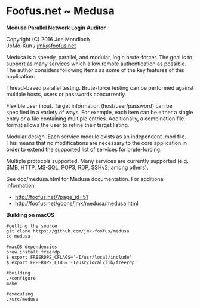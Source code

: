 # Foofus.net ~ Medusa

**Medusa Parallel Network Login Auditor**

Copyright (C) 2016 Joe Mondloch<br />
JoMo-Kun / jmk@foofus.net

Medusa is a speedy, parallel, and modular, login brute-forcer. The goal is to support as many services which allow remote authentication as possible. The author considers following items as some of the key features of this application:

Thread-based parallel testing. Brute-force testing can be performed against multiple hosts, users or passwords concurrently.

Flexible user input. Target information (host/user/password) can be specified in a variety of ways. For example, each item can be either a single entry or a file containing multiple entries. Additionally, a combination file format allows the user to refine their target listing.

Modular design. Each service module exists as an independent .mod file. This means that no modifications are necessary to the core application in order to extend the supported list of services for brute-forcing.

Multiple protocols supported. Many services are currently supported (e.g. SMB, HTTP, MS-SQL, POP3, RDP, SSHv2, among others).

See doc/medusa.html for Medusa documentation. For additional information:
- http://foofus.net/?page_id=51
- http://foofus.net/goons/jmk/medusa/medusa.html

**Building on macOS**

```
#getting the source
git clone https://github.com/jmk-foofus/medusa
cd medusa

#macOS dependencies
brew install freerdp
$ export FREERDP2_CFLAGS='-I/usr/local/include'
$ export FREERDP2_LIBS='-I/usr/local/lib/freerdp'

#building
./configure
make

#executing
./src/medusa
```
